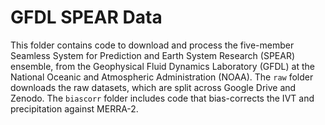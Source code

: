 # GFDL SPEAR Data

This folder contains code to download and process the five-member
Seamless System for Prediction and Earth System Research (SPEAR)
ensemble, from the Geophysical Fluid Dynamics Laboratory (GFDL) at the
National Oceanic and Atmospheric Administration (NOAA). The `raw` folder
downloads the raw datasets, which are split across Google Drive and
Zenodo. The `biascorr` folder includes code that bias-corrects the IVT
and precipitation against MERRA-2.
